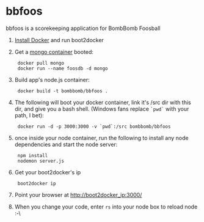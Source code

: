 bbfoos
======

bbfoos is a scorekeeping application for BombBomb Foosball

1. [Install Docker](https://docs.docker.com/installation/) and run boot2docker
2. Get a [mongo container](https://registry.hub.docker.com/_/mongo/) booted:

    	docker pull mongo
    	docker run --name foosdb -d mongo

3. Build app's node.js container:

		docker build -t bombbomb/bbfoos .


4. The following will boot your docker container, link it's /src dir with this dir, and give you a bash shell. (Windows fans replace `` `pwd` `` with your path, I bet):

		docker run -d -p 3000:3000 -v `pwd`:/src bombbomb/bbfoos


5. once inside your node container, run the following to install any node dependencies and start the node server:

		npm install
		nodemon server.js
		
6. Get your boot2docker's ip

		boot2docker ip
		
7. Point your browser at [http://boot2docker_ip:3000/]()
8. When you change your code, enter `rs` into your node box to reload node :-\